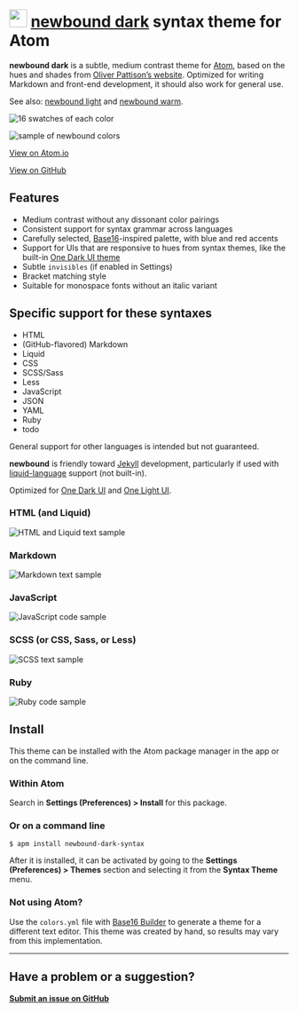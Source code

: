 # <a href="https://atom.io/themes/newbound-dark-syntax"><img src="http://opensource.olivermak.es/images/2016-03-27-olivermakes-favicon32.svg" width="32" height="32"></a> <a href="https://atom.io/themes/newbound-dark-syntax">newbound dark</a> syntax theme for Atom

**newbound dark** is a subtle, medium contrast theme for [Atom](https://atom.io), based on the hues and shades from [Oliver Pattison’s website](https://olivermak.es). Optimized for writing Markdown and front-end development, it should also work for general use.

See also: [newbound light](https://atom.io/themes/newbound-light-syntax) and [newbound warm](https://atom.io/themes/newbound-warm-syntax).

![16 swatches of each color](http://opensource.olivermak.es/images/2016-03-29-newbound-dark-swatches.png)

![sample of newbound colors](http://opensource.olivermak.es/images/2016-03-30-newbound-dark-sample.png)

[View on Atom.io](https://atom.io/themes/newbound-dark-syntax)

[View on GitHub](https://github.com/opattison/newbound-dark-syntax)

## Features

- Medium contrast without any dissonant color pairings
- Consistent support for syntax grammar across languages
- Carefully selected, [Base16](https://github.com/chriskempson/base16)-inspired palette, with blue and red accents
- Support for UIs that are responsive to hues from syntax themes, like the built-in [One Dark UI theme](https://atom.io/themes/one-dark-ui)
- Subtle `invisibles` (if enabled in Settings)
- Bracket matching style
- Suitable for monospace fonts without an italic variant

## Specific support for these syntaxes

- HTML
- (GitHub-flavored) Markdown
- Liquid
- CSS
- SCSS/Sass
- Less
- JavaScript
- JSON
- YAML
- Ruby
- todo

General support for other languages is intended but not guaranteed.

**newbound** is friendly toward [Jekyll](https://jekyllrb.com) development, particularly if used with [liquid-language](https://atom.io/packages/language-liquid) support (not built-in).

Optimized for [One Dark UI](https://atom.io/themes/one-dark-ui) and [One Light UI](https://atom.io/themes/one-light-ui).

### HTML (and Liquid)

![HTML and Liquid text sample](http://opensource.olivermak.es/images/2016-03-29-newbound-dark-html.png)

### Markdown

![Markdown text sample](http://opensource.olivermak.es/images/2016-03-29-newbound-dark-md.png)

### JavaScript

![JavaScript code sample](http://opensource.olivermak.es/images/2016-03-29-newbound-dark-js.png)

### SCSS (or CSS, Sass, or Less)

![SCSS text sample](http://opensource.olivermak.es/images/2016-03-29-newbound-dark-scss.png)

### Ruby

![Ruby code sample](http://opensource.olivermak.es/images/2016-03-29-newbound-dark-ruby.png)

## Install

This theme can be installed with the Atom package manager in the app or on the command line.

### Within Atom

Search in **Settings (Preferences) > Install** for this package.

### Or on a command line

`$ apm install newbound-dark-syntax`

After it is installed, it can be activated by going to the **Settings (Preferences) > Themes** section and selecting it from the **Syntax Theme** menu.

### Not using Atom?

Use the `colors.yml` file with [Base16 Builder](https://github.com/chriskempson/base16-builder) to generate a theme for a different text editor. This theme was created by hand, so results may vary from this implementation.

---

## Have a problem or a suggestion?

**[Submit an issue on GitHub](https://github.com/opattison/newbound-dark-syntax/issues)**
